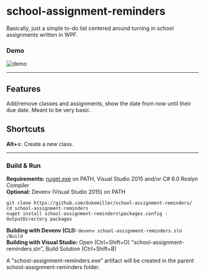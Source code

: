 # school-assignment-reminders

Basically, just a simple to-do list centered around turning in school assignments written in WPF.

### Demo 

![demo](http://i.imgur.com/Db1sQGO.gif)  

---

## Features 

Add/remove classes and assignments, show the date from now until their due date. Meant to be very basic.

## Shortcuts

**Alt+=**: Create a new class.  

---

### Build & Run

**Requirements:** [nuget.exe](https://dist.nuget.org/win-x86-commandline/latest/nuget.exe) on PATH, Visual Studio 2015 and/or C# 6.0 Roslyn Compiler  
**Optional:** Devenv (Visual Studio 2015) on PATH  

```
git clone https://github.com/dukemiller/school-assignment-reminders/
cd school-assignment-reminders
nuget install school-assignment-reminders\packages.config -OutputDirectory packages
```  

**Building with Devenv (CLI):** ``devenv school-assignment-reminders.sln /Build``  
**Building with Visual Studio:**  Open (Ctrl+Shift+O) "school-assignment-reminders.sln", Build Solution (Ctrl+Shift+B)

A "school-assignment-reminders.exe" artifact will be created in the parent school-assignment-reminders folder.
